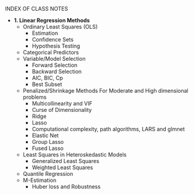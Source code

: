 
INDEX OF CLASS NOTES

* <b>1. Linear Regression Methods</b>
  * Ordinary Least Squares (OLS)
    * Estimation
    * Confidence Sets
    * Hypothesis Testing
  * Categorical Predictors
  * Variable/Model Selection
    * Forward Selection
    * Backward Selection
    * AIC, BIC, Cp
    * Best Subset
  * Penalized/Shrinkage Methods For Moderate and High dimensional problems
    * Multicollinearity and VIF 
    * Curse of Dimensionality 
    * Ridge
    * Lasso
    * Computational complexity, path algorithms, LARS and glmnet
    * Elastic Net
    * Group Lasso
    * Fused Lasso
  * Least Squares in Heteroskedastic Models 
    * Generalized Least Squares
    * Weighted Least Squares
  * Quantile Regression   
  * M-Estimation
    * Huber loss and Robustness
  

